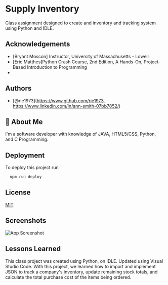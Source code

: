 
# Supply Inventory

Class assignment designed to create and inventory and tracking system using Python and IDLE.


## Acknowledgements

 - [Bryant Moscon] Instructor, University of Massachusetts - Lowell
 - [Eric Matthes]Python Crash Course, 2nd Edition, A Hands-On,
Project-Based Introduction to Programming
 - 


## Authors

- [@rie1973](https://www.github.com/rie1973, https://www.linkedin.com/in/ann-smith-07bb7852/)


## 🚀 About Me
I'm a software developer with knowledge of JAVA, HTML5/CSS, Python, and C Programming. 
## Deployment

To deploy this project run

```bash
  npm run deploy
```


## License

[MIT](https://choosealicense.com/licenses/mit/)


## Screenshots

![App Screenshot](https://via.placeholder.com/468x300?text=App+Screenshot+Here)


## Lessons Learned

This class project was created using Python, on IDLE. Updated using Visual Studio Code. With this project, we learned how to import and implement JSON to track a company's inventory, update remaining stock totals, and calculate the total purchase cost of the items being ordered. 



